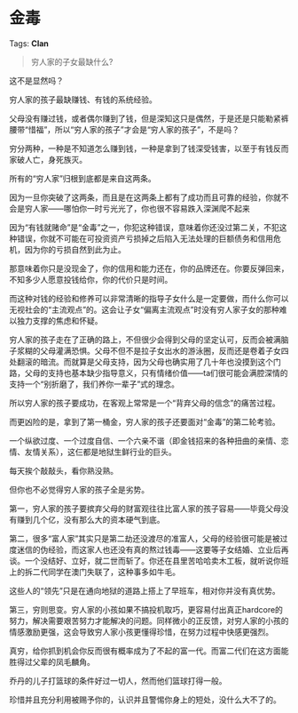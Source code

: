 # 金毒

Tags: **Clan**

> 穷人家的子女最缺什么?



这不是显然吗？

穷人家的孩子最缺赚钱、有钱的系统经验。

父母没有赚过钱，或者偶尔赚到了钱，但是深知这只是偶然，于是还是只能勒紧裤腰带“惜福”，所以“穷人家的孩子”才会是“穷人家的孩子”，不是吗？

穷分两种，一种是不知道怎么赚到钱，一种是拿到了钱深受钱害，以至于有钱反而家破人亡，身死族灭。

所有的“穷人家”归根到底都是来自这两条。

因为一旦你突破了这两条，而且是在这两条上都有了成功而且可靠的经验，你就不会是穷人家——哪怕你一时亏光光了，你也很不容易跌入深渊爬不起来

因为“有钱就赌命”是“金毒”之一，你犯这种错误，意味着你还没过第二关，不犯这种错误，你就不可能在可投资资产亏损掉之后陷入无法处理的巨额债务和信用危机，因为你的亏损自然到此为止。

那意味着你只是没现金了，你的信用和能力还在，你的品牌还在。你要反弹回来，不知多少人愿意投钱给你，你的代价只是时间。

而这种对钱的经验和修养可以非常清晰的指导子女什么是一定要做，而什么你可以无视社会的“主流观点”的。这会让子女“偏离主流观点”时没有穷人家子女的那种难以独力支撑的焦虑和怀疑。

穷人家的孩子走在了正确的路上，不但很少会得到父母的坚定认可，反而会被满脑子浆糊的父母灌满恐惧。父母不但不是拉子女出水的游泳圈，反而还是卷着子女四处翻滚的暗流。而就算是父母支持，因为父母也确实用了几十年也没摸到这个门路，父母的支持也基本缺少指导意义，只有情绪价值——ta们很可能会满腔深情的支持一个“别折磨了，我们养你一辈子”式的理念。

所以穷人家的孩子要成功，在客观上常常是一个“背弃父母的信念”的痛苦过程。

而更凶险的是，拿到了第一桶金，穷人家的孩子还要面对“金毒”的第二轮考验。

一个纵欲过度、一个过度自信、一个六亲不谐（即金钱招来的各种扭曲的亲情、恋情、友情关系），这仨都是地狱生鲜行业的巨头。

每天挨个敲敲头，看你熟没熟。

但你也不必觉得穷人家的孩子全是劣势。

第一，穷人家的孩子要摈弃父母的财富观往往比富人家的孩子容易——毕竟父母没有赚到几个亿，没有那么大的资本硬气到底。

第二，很多“富人家”其实只是第二劫还没渡尽的准富人，父母的经验很可能是被过度迷信的伪经验，而这家人也还没有真的熬过钱毒——这要等子女结婚、立业后再谈。一个没结好、立好，就二世而斩了。你还在县里苦哈哈卖木工板，就听说你班上的拆二代同学在澳门失联了，这种事多如牛毛。

这些人的“领先”只是在通向地狱的道路上搭上了早班车，相对你并没有真优势。

第三，穷则思变。穷人家的小孩如果不搞投机取巧，更容易付出真正hardcore的努力，解决需要艰苦努力才能解决的问题。同样微小的正反馈，对穷人家的小孩的情感激励更强，这会导致穷人家小孩更懂得珍惜，在努力过程中快感更强烈。

真穷，给你抓到机会你反而很有概率成为了不起的富一代。而富二代们在这方面能胜得过父辈的凤毛麟角。

乔丹的儿子打篮球的条件好过一切人，然而他们篮球打得一般。

珍惜并且充分利用被赐予你的，认识并且警惕你身上的短处，没什么大不了的。



